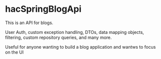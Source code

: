 # hacSpringBlogApi

This is an API for blogs. 

User Auth, custom exception handling, DTOs, data mapping objects, filtering, custom repository queries, and many more.

Useful for anyone wanting to build a blog application and wantws to focus on the UI
